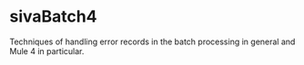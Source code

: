 # sivaBatch4
Techniques of handling error records in the batch processing in general and Mule 4 in particular.
